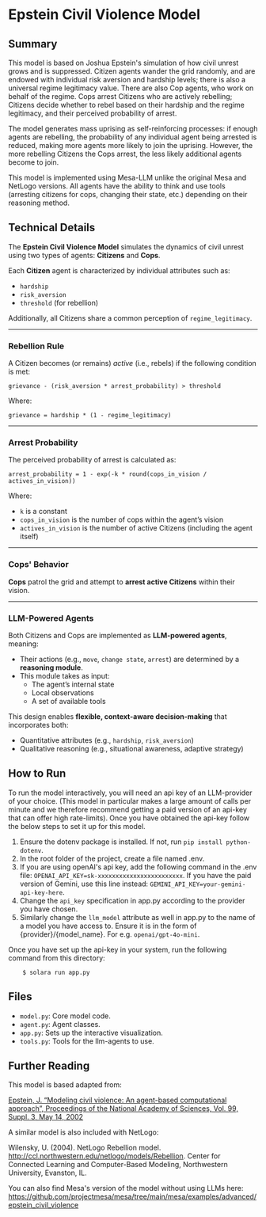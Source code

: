 # Epstein Civil Violence Model

## Summary

This model is based on Joshua Epstein's simulation of how civil unrest grows and is suppressed. Citizen agents wander the grid randomly, and are endowed with individual risk aversion and hardship levels; there is also a universal regime legitimacy value. There are also Cop agents, who work on behalf of the regime. Cops arrest Citizens who are actively rebelling; Citizens decide whether to rebel based on their hardship and the regime legitimacy, and their perceived probability of arrest.

The model generates mass uprising as self-reinforcing processes: if enough agents are rebelling, the probability of any individual agent being arrested is reduced, making more agents more likely to join the uprising. However, the more rebelling Citizens the Cops arrest, the less likely additional agents become to join.

This model is implemented using Mesa-LLM unlike the original Mesa and NetLogo versions. All agents have the ability to think and use tools (arresting citizens for cops, changing their state, etc.) depending on their reasoning method.

## Technical Details

The **Epstein Civil Violence Model** simulates the dynamics of civil unrest using two types of agents: **Citizens** and **Cops**.

Each **Citizen** agent is characterized by individual attributes such as:

- `hardship`
- `risk_aversion`
- `threshold` (for rebellion)

Additionally, all Citizens share a common perception of `regime_legitimacy`.

---

### Rebellion Rule

A Citizen becomes (or remains) *active* (i.e., rebels) if the following condition is met:

```
grievance - (risk_aversion * arrest_probability) > threshold
```

Where:

```
grievance = hardship * (1 - regime_legitimacy)
```

---

### Arrest Probability

The perceived probability of arrest is calculated as:

```
arrest_probability = 1 - exp(-k * round(cops_in_vision / actives_in_vision))
```

Where:

- `k` is a constant
- `cops_in_vision` is the number of cops within the agent’s vision
- `actives_in_vision` is the number of active Citizens (including the agent itself)

---

### Cops' Behavior

**Cops** patrol the grid and attempt to **arrest active Citizens** within their vision.

---

### LLM-Powered Agents

Both Citizens and Cops are implemented as **LLM-powered agents**, meaning:

- Their actions (e.g., `move`, `change state`, `arrest`) are determined by a **reasoning module**.
- This module takes as input:
  - The agent’s internal state
  - Local observations
  - A set of available tools

This design enables **flexible, context-aware decision-making** that incorporates both:

- Quantitative attributes (e.g., `hardship`, `risk_aversion`)
- Qualitative reasoning (e.g., situational awareness, adaptive strategy)




## How to Run

To run the model interactively, you will need an api key of an LLM-provider of your choice. (This model in particular makes a large amount of calls per minute and we therefore recommend getting a paid version of an api-key that can offer high rate-limits). Once you have obtained the api-key follow the below steps to set it up for this model.
1) Ensure the dotenv package is installed. If not, run ``pip install python-dotenv``.
2) In the root folder of the project, create a file named .env.
3) If you are using openAI's api key, add the following command in the .env file: ``OPENAI_API_KEY=sk-xxxxxxxxxxxxxxxxxxxxxxxx``. If you have the paid version of Gemini, use this line instead: ``GEMINI_API_KEY=your-gemini-api-key-here``.
4) Change the  ``api_key`` specification in app.py according to the provider you have chosen.
5) Similarly change the ``llm_model`` attribute as well in app.py to the name of a model you have access to. Ensure it is in the form of {provider}/{model_name}. For e.g. ``openai/gpt-4o-mini``.

Once you have set up the api-key in your system, run the following command from this directory:

```
    $ solara run app.py
```

## Files

* ``model.py``: Core model code.
* ``agent.py``: Agent classes.
* ``app.py``: Sets up the interactive visualization.
* ``tools.py``: Tools for the llm-agents to use.

## Further Reading

This model is based adapted from:

[Epstein, J. “Modeling civil violence: An agent-based computational approach”, Proceedings of the National Academy of Sciences, Vol. 99, Suppl. 3, May 14, 2002](http://www.pnas.org/content/99/suppl.3/7243.short)

A similar model is also included with NetLogo:

Wilensky, U. (2004). NetLogo Rebellion model. http://ccl.northwestern.edu/netlogo/models/Rebellion. Center for Connected Learning and Computer-Based Modeling, Northwestern University, Evanston, IL.

You can also find Mesa's version of the model without using LLMs here:
https://github.com/projectmesa/mesa/tree/main/mesa/examples/advanced/epstein_civil_violence
